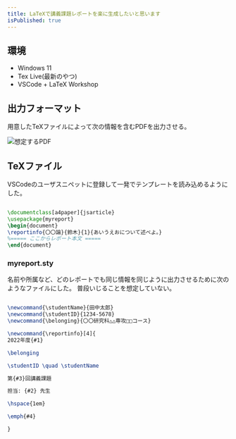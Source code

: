 ```yaml
---
title: LaTeXで講義課題レポートを楽に生成したいと思います
isPublished: true
---
```


## 環境

- Windows 11
- Tex Live(最新のやつ)
- VSCode + LaTeX Workshop

## 出力フォーマット

用意したTeXファイルによって次の情報を含むPDFを出力させる。

![想定するPDF](~/../../../assets/img/docs/myreportlatexpdf.png)

## TeXファイル

VSCodeのユーザスニペットに登録して一発でテンプレートを読み込めるようにした。

``` tex

\documentclass[a4paper]{jsarticle}
\usepackage{myreport}
\begin{document}
\reportinfo{〇〇論}{鈴木}{1}{あいうえおについて述べよ。}
%===== ここからレポート本文 =====
\end{document}

```

### myreport.sty

名前や所属など、どのレポートでも同じ情報を同じように出力させるために次のようなファイルにした。
普段いじることを想定していない。

``` tex

\newcommand{\studentName}{田中太郎}
\newcommand{\studentID}{1234-5678}
\newcommand{\belonging}{〇〇研究科△△専攻□□コース}

\newcommand{\reportinfo}[4]{
2022年度{#1}

\belonging

\studentID \quad \studentName

第{#3}回講義課題

担当: {#2} 先生

\hspace{1em}

\emph{#4}

}

```
